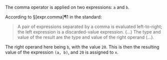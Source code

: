 The comma operator is applied on two expressions: `a` and `b`.

According to §[expr.comma]¶1 in the standard:

> A pair of expressions separated by a comma is evaluated left-to-right; the left expression is a discarded-value expression. (...) The type and value of the result are the type and value of the right operand (...).

The right operand here being `b`, with the value `20`. This is then the resulting value of the expression `(a, b)`, and `20` is assigned to `x`.